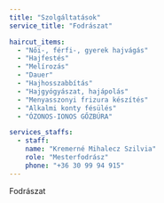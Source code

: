 ```yaml
---
title: "Szolgáltatások"
service_title: "Fodrászat"

haircut_items:
  - "Női-, férfi-, gyerek hajvágás"
  - "Hajfestés"
  - "Melírozás"
  - "Dauer"
  - "Hajhosszabbítás"
  - "Hajgyógyászat, hajápolás"
  - "Menyasszonyi frizura készítés"
  - "Alkalmi konty fésülés"
  - "ÓZONOS-IONOS GŐZBÚRA"

services_staffs:
  - staff:
    name: "Kremerné Mihalecz Szilvia"
    role: "Mesterfodrász"
    phone: "+36 30 99 94 915"
---
```


Fodrászat
